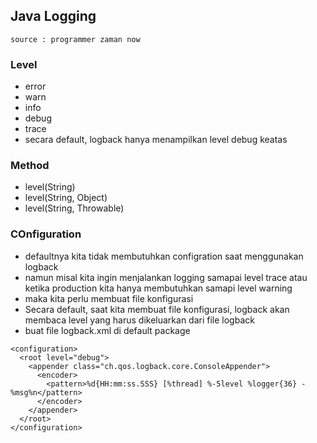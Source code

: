 ## Java Logging
    source : programmer zaman now

### Level
- error
- warn
- info
- debug
- trace
- secara default, logback hanya menampilkan level debug keatas

### Method
- level(String)
- level(String, Object)
- level(String, Throwable)


### COnfiguration
- defaultnya kita tidak membutuhkan configration saat menggunakan logback
- namun misal kita ingin menjalankan logging samapai level trace atau ketika production kita hanya membutuhkan samapi level warning
- maka kita perlu membuat file konfigurasi
- Secara default, saat kita membuat file konfigurasi, logback akan membaca level yang harus dikeluarkan dari file logback
- buat file logback.xml di default package

```
<configuration>
  <root level="debug">
    <appender class="ch.qos.logback.core.ConsoleAppender">
      <encoder>
        <pattern>%d{HH:mm:ss.SSS} [%thread] %-5level %logger{36} - %msg%n</pattern>
      </encoder>
    </appender>
  </root>
</configuration>
```
